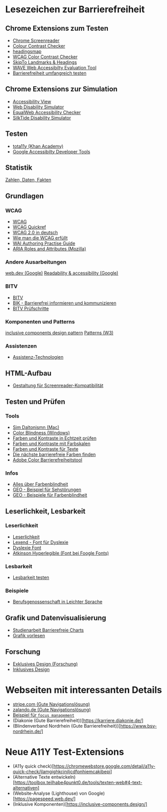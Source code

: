 # Lesezeichen zur Barrierefreiheit

## Chrome Extensions zum Testen

-   [Chrome Screenreader](https://chrome.google.com/webstore/detail/screen-reader/kgejglhpjiefppelpmljglcjbhoiplfn/related?hl=de)
-   [Colour Contrast Checker](https://chrome.google.com/webstore/detail/colour-contrast-checker/nmmjeclfkgjdomacpcflgdkgpphpmnfe?hl=de)
-   [headingsmap](https://chrome.google.com/webstore/detail/headingsmap/flbjommegcjonpdmenkdiocclhjacmbi?hl=de)
-   [WCAG Color Contrast Checker](https://chrome.google.com/webstore/detail/wcag-color-contrast-check/plnahcmalebffmaghcpcmpaciebdhgdf?hl=de)
-   [SkipTo Landmarks & Headings](https://chrome.google.com/webstore/detail/skipto-landmarks-headings/fjkpbfcodhflpdildjbmdhhmcoplghgf)
-   [WAVE Web Accessibilty Evaluation Tool](https://wave.webaim.org/extension/)
-   [Barrierefreiheit umfangreich testen](https://chromewebstore.google.com/detail/arc-toolkit/chdkkkccnlfncngelccgbgfmjebmkmce?utm_source=ext_app_menu)

## Chrome Extensions zur Simulation

-   [Accessibility View](https://chrome.google.com/webstore/detail/accessibility-view/ekpmnemcmjcimpnmofmiaeoggjkjohjg?hl=de)
-   [Web Disability Simulator](https://chrome.google.com/webstore/detail/web-disability-simulator/olioanlbgbpmdlgjnnampnnlohigkjla?hl=de)
-   [EqualWeb Accessibility Checker](https://chrome.google.com/webstore/detail/equalweb-accessibility-ch/imemciokfejbnonkkinhcdfigdilcllg?hl=de)
-   [SilkTide Disability Simulator](https://silktide.com/tools/toolbar/)

## Testen

-   [tota11y (Khan Academy)](https://khan.github.io/tota11y/)
-   [Google Accessibilty Developer Tools](https://github.com/GoogleChrome/accessibility-developer-tools)

## Statistik

[Zahlen, Daten, Fakten](https://www.bgw-online.de/bgw-online-de/service/medien-arbeitshilfen/medien-center/behindertenhilfe-in-deutschland-zahlen-daten-fakten-20896)

## Grundlagen

### WCAG

-   [WCAG](https://www.w3.org/WAI/standards-guidelines/wcag/)
-   [WCAG Quickref](https://www.w3.org/WAI/WCAG22/quickref/)
-   [WCAG 2.0 in deutsch](https://www.einfach-fuer-alle.de/wcag2.0/uebersetzungen/WCAG20-de/)
-   [Wie man die WCAG erfüllt](https://www.einfach-fuer-alle.de/wcag2.0/uebersetzungen/How-to-Meet-WCAG-2.0/#qr-text-equiv-all)
-   [WAI Authoring Practise Guide](https://www.w3.org/WAI/ARIA/apg/)
-   [ARIA Roles and Attributes (Mozilla)](https://developer.mozilla.org/en-US/docs/Web/Accessibility/ARIA)

### Andere Ausarbeitungen

[web.dev (Google)](https://web.dev/learn/accessibility)
[Readability & accessibility (Google)](https://fonts.google.com/knowledge/readability_and_accessibility)

### BITV

-   [BITV](https://www.gesetze-im-internet.de/bitv_2_0/BJNR184300011.html)
-   [BIK - Barrierefrei informieren und kommunizieren](https://bik-fuer-alle.de/barrierefreiheit-umsetzen.html)
-   [BITV Prüfschritte](https://ergebnis.bitvtest.de/pruefverfahren?tx_twbitvtest_procedure%5Baction%5D=show&tx_twbitvtest_procedure%5Bcontroller%5D=Procedure&tx_twbitvtest_procedure%5Bprocedure%5D=11&cHash=4a277975185785af9c687eb03489b3ef)

### Komponenten und Patterns

[inclusive components design pattern](https://inclusive-components.design/)
[Patterns (W3)](https://www.w3.org/WAI/ARIA/apg/patterns/)

### Assistenzen

-   [Assistenz-Technologien](https://www.weissenstein-bs.de/)

## HTML-Aufbau

-   [Gestaltung für Screenreader-Kompatibilität](https://immocado.com/barrierefrei/designing-screen-reader-compatibility/)

## Testen und Prüfen

### Tools

-   [Sim Daltonismn (Mac)](https://michelf.ca/projects/sim-daltonism/)
-   [Color Blindness (Windows)](https://apps.microsoft.com/detail/9NBLGGH4385H?hl=en-US&gl=US)
-   [Farben und Kontraste in Echtzeit prüfen](https://contrast-checker.glitch.me/)
-   [Farben und Kontraste mit Farbskalen](https://colorbox.io/)
-   [Farben und Kontraste für Texte](https://webaim.org/resources/contrastchecker/)
-   [Die nächste barrierefreie Farben finden](https://www.learnui.design/tools/accessible-color-generator.html)
-   [Adobe Color Barrierefreiheitstool](https://color.adobe.com/de/create/color-contrast-analyzer)

### Infos

-   [Alles über Farbenblindheit](https://www.color-blindness.com/)
-   [GEO - Beispiel für Sehstörungen](https://www.geo.de/wissen/gesundheit/22295-rtkl-augenkrankheiten-wie-menschen-mit-sehstoerungen-die-welt-wahrnehmen)
-   [GEO - Beispiele für Farbenblindheit](https://www.geo.de/wissen/gesundheit/19493-rtkl-interaktive-bilder-wie-farbenblinde-menschen-die-welt-sehen)

## Leserlichkeit, Lesbarkeit

### Leserlichkeit

-   [Leserlichkeit](https://www.leserlich.info/)
-   [Lexend - Font für Dyslexie](https://www.lexend.com/)
-   [Dyslexie Font](https://www.dyslexiefont.com/)
-   [Atkinson Hyperlegible (Font bei Foogle Fonts)](https://fonts.google.com/specimen/Atkinson+Hyperlegible)

### Lesbarkeit

-   [Lesbarkeit testen](http://leichtlesbar.ch/html/)

### Beispiele

-   [Berufsgenossenschaft in Leichter Sprache](https://www.bgw-online.de/bgw-online-de/begriffe-in-leichter-sprache-berufs-genossenschaft-einfach-28780)

## Grafik und Datenvisualisierung

-   [Studienarbeit Barrierefreie Charts](https://courses.isds.tugraz.at/ivis/surveys/ss2021/ivis-ss2021-g1-survey-accessible-charts.pdf)
-   [Grafik vorlesen](https://semanticresponsiveillustration.com/)

## Forschung

-   [Exklusives Design (Forschung)](https://exclusive-design.vasilis.nl/)
-   [Inklusives Design](https://inclusivedesignprinciples.org/)

# Webseiten mit interessanten Details

-   [stripe.com (Gute Navigationslösung)](https://stripe.com/en-de)
-   [zalando.de (Gute Navigationslösung)](https://www.zalando.de/)
-   [Beispiel für `focus management`](https://headlessui.com/react/listbox#focus-management)
-   (Diakonie (Gute Barrierefreiheit))[https://karriere.diakonie.de/]
-   (Blindenverband Nordrhein (Gute Barrierefreiheit))[https://www.bsv-nordrhein.de/]

# Neue A11Y Test-Extensions

-   (A11y quick check)[https://chromewebstore.google.com/detail/a11y-quick-check/jlamgighkcjniljcdfpnhiemcakibepi]
-   (Alternative Texte entwickeln)[https://toolbox.teilhabe4punkt0.de/tools/texten-web#4-text-alternativen]
-   (Website-Analyse (Lighthouse) von Google)[https://pagespeed.web.dev/]
-   (Inklusive Komponenten)[https://inclusive-components.design/]
